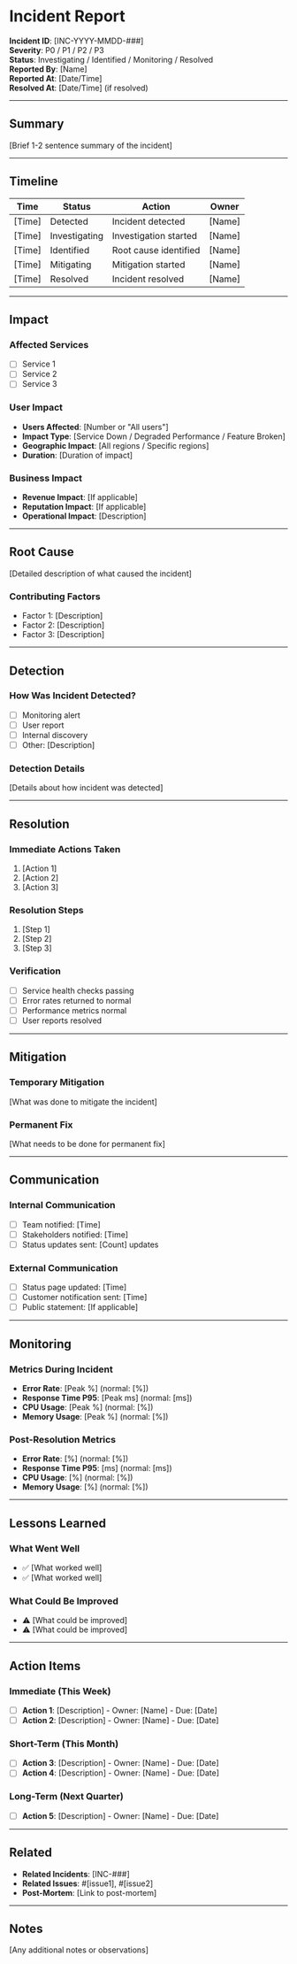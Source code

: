 # Incident Report

**Incident ID**: [INC-YYYY-MMDD-###]  
**Severity**: P0 / P1 / P2 / P3  
**Status**: Investigating / Identified / Monitoring / Resolved  
**Reported By**: [Name]  
**Reported At**: [Date/Time]  
**Resolved At**: [Date/Time] (if resolved)

---

## Summary

[Brief 1-2 sentence summary of the incident]

---

## Timeline

| Time | Status | Action | Owner |
|------|--------|--------|-------|
| [Time] | Detected | Incident detected | [Name] |
| [Time] | Investigating | Investigation started | [Name] |
| [Time] | Identified | Root cause identified | [Name] |
| [Time] | Mitigating | Mitigation started | [Name] |
| [Time] | Resolved | Incident resolved | [Name] |

---

## Impact

### Affected Services

- [ ] Service 1
- [ ] Service 2
- [ ] Service 3

### User Impact

- **Users Affected**: [Number or "All users"]
- **Impact Type**: [Service Down / Degraded Performance / Feature Broken]
- **Geographic Impact**: [All regions / Specific regions]
- **Duration**: [Duration of impact]

### Business Impact

- **Revenue Impact**: [If applicable]
- **Reputation Impact**: [If applicable]
- **Operational Impact**: [Description]

---

## Root Cause

[Detailed description of what caused the incident]

### Contributing Factors

- Factor 1: [Description]
- Factor 2: [Description]
- Factor 3: [Description]

---

## Detection

### How Was Incident Detected?

- [ ] Monitoring alert
- [ ] User report
- [ ] Internal discovery
- [ ] Other: [Description]

### Detection Details

[Details about how incident was detected]

---

## Resolution

### Immediate Actions Taken

1. [Action 1]
2. [Action 2]
3. [Action 3]

### Resolution Steps

1. [Step 1]
2. [Step 2]
3. [Step 3]

### Verification

- [ ] Service health checks passing
- [ ] Error rates returned to normal
- [ ] Performance metrics normal
- [ ] User reports resolved

---

## Mitigation

### Temporary Mitigation

[What was done to mitigate the incident]

### Permanent Fix

[What needs to be done for permanent fix]

---

## Communication

### Internal Communication

- [ ] Team notified: [Time]
- [ ] Stakeholders notified: [Time]
- [ ] Status updates sent: [Count] updates

### External Communication

- [ ] Status page updated: [Time]
- [ ] Customer notification sent: [Time]
- [ ] Public statement: [If applicable]

---

## Monitoring

### Metrics During Incident

- **Error Rate**: [Peak %] (normal: [%])
- **Response Time P95**: [Peak ms] (normal: [ms])
- **CPU Usage**: [Peak %] (normal: [%])
- **Memory Usage**: [Peak %] (normal: [%])

### Post-Resolution Metrics

- **Error Rate**: [%] (normal: [%])
- **Response Time P95**: [ms] (normal: [ms])
- **CPU Usage**: [%] (normal: [%])
- **Memory Usage**: [%] (normal: [%])

---

## Lessons Learned

### What Went Well

- ✅ [What worked well]
- ✅ [What worked well]

### What Could Be Improved

- ⚠️ [What could be improved]
- ⚠️ [What could be improved]

---

## Action Items

### Immediate (This Week)

- [ ] **Action 1**: [Description] - Owner: [Name] - Due: [Date]
- [ ] **Action 2**: [Description] - Owner: [Name] - Due: [Date]

### Short-Term (This Month)

- [ ] **Action 3**: [Description] - Owner: [Name] - Due: [Date]
- [ ] **Action 4**: [Description] - Owner: [Name] - Due: [Date]

### Long-Term (Next Quarter)

- [ ] **Action 5**: [Description] - Owner: [Name] - Due: [Date]

---

## Related

- **Related Incidents**: [INC-###]
- **Related Issues**: #[issue1], #[issue2]
- **Post-Mortem**: [Link to post-mortem]

---

## Notes

[Any additional notes or observations]


